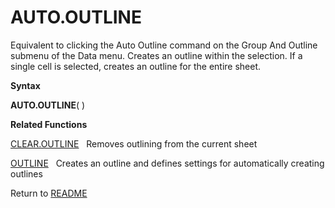 # AUTO.OUTLINE

Equivalent to clicking the Auto Outline command on the Group And Outline
submenu of the Data menu. Creates an outline within the selection. If a
single cell is selected, creates an outline for the entire sheet.

**Syntax**

**AUTO.OUTLINE**( )

**Related Functions**

[CLEAR.OUTLINE](CLEAR.OUTLINE.md)&nbsp;&nbsp;&nbsp;Removes outlining from the current sheet

[OUTLINE](OUTLINE.md)&nbsp;&nbsp;&nbsp;Creates an outline and defines settings for
automatically creating outlines



Return to [README](README.md)

